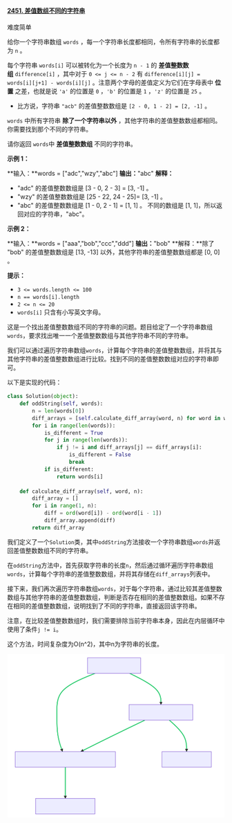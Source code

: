 #### [2451. 差值数组不同的字符串](https://leetcode.cn/problems/odd-string-difference/)

难度简单

给你一个字符串数组 `words` ，每一个字符串长度都相同，令所有字符串的长度都为 `n` 。

每个字符串 `words[i]` 可以被转化为一个长度为 `n - 1` 的 **差值整数数组** `difference[i]` ，其中对于 `0 <= j <= n - 2` 有 `difference[i][j] = words[i][j+1] - words[i][j]` 。注意两个字母的差值定义为它们在字母表中 **位置** 之差，也就是说 `'a'` 的位置是 `0` ，`'b'` 的位置是 `1` ，`'z'` 的位置是 `25` 。

- 比方说，字符串 `"acb"` 的差值整数数组是 `[2 - 0, 1 - 2] = [2, -1]` 。

`words` 中所有字符串 **除了一个字符串以外** ，其他字符串的差值整数数组都相同。你需要找到那个不同的字符串。

请你返回 `words`中 **差值整数数组** 不同的字符串。

**示例 1：**

**输入：**words = ["adc","wzy","abc"]
**输出：**"abc"
**解释：**

- "adc" 的差值整数数组是 [3 - 0, 2 - 3] = [3, -1] 。
- "wzy" 的差值整数数组是 [25 - 22, 24 - 25]= [3, -1] 。
- "abc" 的差值整数数组是 [1 - 0, 2 - 1] = [1, 1] 。
  不同的数组是 [1, 1]，所以返回对应的字符串，"abc"。

**示例 2：**

**输入：**words = ["aaa","bob","ccc","ddd"]
**输出：**"bob"
**解释：**除了 "bob" 的差值整数数组是 [13, -13] 以外，其他字符串的差值整数数组都是 [0, 0] 。

**提示：**

- `3 <= words.length <= 100`
- `n == words[i].length`
- `2 <= n <= 20`
- `words[i]` 只含有小写英文字母。

这是一个找出差值整数数组不同的字符串的问题。题目给定了一个字符串数组`words`，要求找出唯一一个差值整数数组与其他字符串不同的字符串。

我们可以通过遍历字符串数组`words`，计算每个字符串的差值整数数组，并将其与其他字符串的差值整数数组进行比较。找到不同的差值整数数组对应的字符串即可。

以下是实现的代码：

```python
class Solution(object):
    def oddString(self, words):
        n = len(words[0])
        diff_arrays = [self.calculate_diff_array(word, n) for word in words]
        for i in range(len(words)):
            is_different = True
            for j in range(len(words)):
                if j != i and diff_arrays[j] == diff_arrays[i]:
                    is_different = False
                    break
            if is_different:
                return words[i]

    def calculate_diff_array(self, word, n):
        diff_array = []
        for i in range(1, n):
            diff = ord(word[i]) - ord(word[i - 1])
            diff_array.append(diff)
        return diff_array
```

我们定义了一个`Solution`类，其中`oddString`方法接收一个字符串数组`words`并返回差值整数数组不同的字符串。

在`oddString`方法中，首先获取字符串的长度`n`，然后通过循环遍历字符串数组`words`，计算每个字符串的差值整数数组，并将其存储在`diff_arrays`列表中。

接下来，我们再次遍历字符串数组`words`，对于每个字符串，通过比较其差值整数数组与其他字符串的差值整数数组，判断是否存在相同的差值整数数组。如果不存在相同的差值整数数组，说明找到了不同的字符串，直接返回该字符串。

注意，在比较差值整数数组时，我们需要排除当前字符串本身，因此在内层循环中使用了条件`j != i`。

这个方法，时间复杂度为O(n^2)，其中n为字符串的长度。

![Pic](./pic/1.svg)